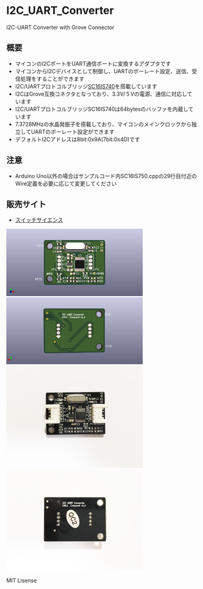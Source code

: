 # I2C_UART_Converter
I2C-UART Converter with Grove Connector


## 概要 
  * マイコンのI2CポートをUART通信ポートに変換するアダプタです
  * マイコンからI2Cデバイスとして制御し、UARTのボーレート設定、送信、受信処理をすることができます
  * I2C/UARTプロトコルブリッジ[SC16IS740][1]を搭載しています
  * I2CはGrove互換コネクタとなっており、3.3V/５Vの電源、通信に対応しています
  * I2C/UARTプロトコルブリッジSC16IS740は64bytesのバッファを内蔵しています
  * 7.3728MHzの水晶発振子を搭載しており、マイコンのメインクロックから独立してUARTのボーレート設定ができます  
  * デフォルトI2Cアドレスは8bit:0x9A(7bit:0x4D)です  

## 注意 
  * Arduino Uno以外の場合はサンプルコード内SC16IS750.cppの29行目付近のWire定義を必要に応じて変更してください  

## 販売サイト
  * [スイッチサイエンス][2]

<img src="https://raw.githubusercontent.com/meerstern/I2C_UART_Converter/master/IR.jpg" width="360">
   
<img src="https://raw.githubusercontent.com/meerstern/I2C_UART_Converter/master/IR_2.jpg" width="360">
    
<img src="https://raw.githubusercontent.com/meerstern/I2C_UART_Converter/master/img1.jpg" width="360">

<img src="https://raw.githubusercontent.com/meerstern/I2C_UART_Converter/master/img2.jpg" width="360">
    
[1]: https://www.nxp.com/products/peripherals-and-logic/signal-chain/bridges/single-uart-with-i2c-bus-spi-interface-64-bytes-of-transmit-and-receive-fifos-irda-sir-built-in-support:SC16IS740_750_760 "*1"
[2]: https://www.switch-science.com/products/6027
MIT Lisense
